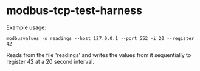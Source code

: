 # modbus-tcp-test-harness

Example usage:

`modbusvalues -s readings --host 127.0.0.1 --port 552 -i 20 --register 42`

Reads from the file 'readings' and writes the values from it sequentially to register 42 at a 20 second interval.

